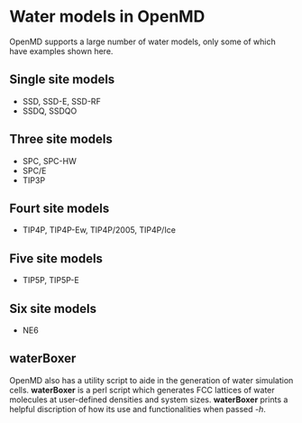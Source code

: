 # Water models in OpenMD

OpenMD supports a large number of water models, only some of which
have examples shown here.

## Single site models
+ SSD, SSD-E, SSD-RF
+ SSDQ, SSDQO

## Three site models
+ SPC, SPC-HW
+ SPC/E
+ TIP3P

## Fourt site models
+ TIP4P, TIP4P-Ew, TIP4P/2005, TIP4P/Ice

## Five site models
+ TIP5P, TIP5P-E

## Six site models
+ NE6

## waterBoxer

OpenMD also has a utility script to aide in the generation of water
simulation cells. **waterBoxer** is a perl script which generates FCC
lattices of water molecules at user-defined densities and system
sizes. **waterBoxer** prints a helpful discription of how its use and
functionalities when passed *-h*.
